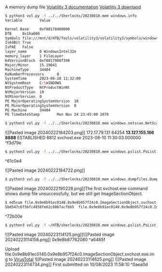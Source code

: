 A memory dump file
[Volatility 3 documentation](https://volatility3.readthedocs.io/en/latest/)
[Volatility 3 downlaod](https://www.volatilityfoundation.org/3)

```bash
$ python3 vol.py -f ../../Sherlocks/20230810.mem windows.info
Variable        Value

Kernel Base     0xf80178400000
DTB     0x16a000
Symbols file:///mnt/d/HTB/Tools/volatility3/volatility3/symbols/windows/ntkrnlmp.pdb/3789767E34B7A48A3FC80CE12DE18E65-1.json.xz
Is64Bit True
IsPAE   False
layer_name      0 WindowsIntel32e
memory_layer    1 FileLayer
KdVersionBlock  0xf8017900f398
Major/Minor     15.19041
MachineType     34404
KeNumberProcessors      8
SystemTime      2023-08-10 11:32:00
NtSystemRoot    C:\WINDOWS
NtProductType   NtProductWinNt
NtMajorVersion  10
NtMinorVersion  0
PE MajorOperatingSystemVersion  10
PE MinorOperatingSystemVersion  0
PE Machine      34404
PE TimeDateStamp        Mon Nov 24 23:45:00 2070
```

```bash
$ python3 vol.py -f ../../Sherlocks/20230810.mem windows.netscan.NetScan
```
![[Pasted image 20240222184203.png]]
172.17.79.131   64254   **13.127.155.166  8888**    ESTABLISHED     6812    svchost.exe     2023-08-10 11:30:03.000000 ^f3d79e

```bash
$ python3 vol.py -f ../../Sherlocks/20230810.mem windows.pslist.PsList | grep 6812
```

^61c0e4

![[Pasted image 20240222184722.png]]

```bash
$ python3 vol.py -f ../../Sherlocks/20230810.mem windows.dumpfiles.DumpFiles --pid 6812
```
![[Pasted image 20240222190228.png]]The first svchost.exe command shows dump file unsuccessfully, but we still get ImageSectionObject.
```bash
$ md5sum file.0x9e8b91ec0140.0x9e8b957f24c0.ImageSectionObject.svchost.exe.img
5bd547c6f5bfc4858fe62c8867acfbb5  file.0x9e8b91ec0140.0x9e8b957f24c0.ImageSectionObject.svchost.exe.img
```

^72b00e

```bash
$ python3 vol.py -f ~/HTB/sherlocks/20230810.mem windows.pslist.PsList
```
![[Pasted image 20240223114125.png]]![[Pasted image 20240223114158.png]]
0x9e8b87762080 ^a6465f

Upload file.0x9e8b91ec0140.0x9e8b957f24c0.ImageSectionObject.svchost.exe.img to [VirusTotal](https://www.virustotal.com/gui/home/search)
![[Pasted image 20240223114625.png]]
![[Pasted image 20240223114734.png]]
First submitted on 10/08/2023 11:58:10 ^0aea0d